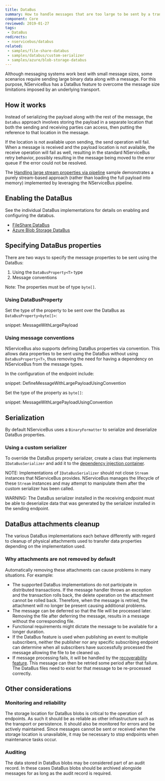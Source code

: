 ```yaml
---
title: DataBus
summary: How to handle messages that are too large to be sent by a transport natively
component: Core
reviewed: 2019-01-27
tags:
 - DataBus
redirects:
 - nservicebus/databus
related:
 - samples/file-share-databus
 - samples/databus/custom-serializer
 - samples/azure/blob-storage-databus
---
```


Although messaging systems work best with small message sizes, some scenarios require sending large binary data along with a message. For this purpose, NServiceBus has a DataBus feature to overcome the message size limitations imposed by an underlying transport.


## How it works

Instead of serializing the payload along with the rest of the message, the `DataBus` approach involves storing the payload in a separate location that both the sending and receiving parties can access, then putting the reference to that location in the message.

If the location is not available upon sending, the send operation will fail. When a message is received and the payload location is not available, the receive operation will fail as well, resulting in the standard NServiceBus retry behavior, possibly resulting in the message being moved to the error queue if the error could not be resolved.

The [Handling large stream properties via pipeline](/samples/pipeline/stream-properties/) sample demonstrates a purely stream-based approach (rather than loading the full payload into memory) implemented by leveraging the NServiceBus pipeline. 


## Enabling the DataBus

See the individual DataBus implementations for details on enabling and configuring the databus.

 * [FileShare DataBus](file-share.md)
 * [Azure Blob Storage DataBus](azure-blob-storage.md)


## Specifying DataBus properties

There are two ways to specify the message properties to be sent using the DataBus:

 1. Using the `DataBusProperty<T>` type
 1. Message conventions

Note: The properties must be of type `byte[]`.


### Using DataBusProperty<T>

Set the type of the property to be sent over the DataBus as `DataBusProperty<byte[]>`: 

snippet: MessageWithLargePayload


### Using message conventions

NServiceBus also supports defining DataBus properties via convention. This allows data properties to be sent using the DataBus without using `DataBusProperty<T>`, thus removing the need for having a dependency on NServiceBus from the message types.

In the configuration of the endpoint include:

snippet: DefineMessageWithLargePayloadUsingConvention

Set the type of the property as `byte[]`:

snippet: MessageWithLargePayloadUsingConvention


## Serialization

By default NServiceBus uses a `BinaryFormatter` to serialize and deserialize DataBus properties.


### Using a custom serializer

To override the DataBus property serializer, create a class that implements `IDataBusSerializer` and add it to the [dependency injection container](/nservicebus/dependency-injection/).

NOTE: Implementations of `IDataBusSerializer` should not close `Stream` instances that NServiceBus provides. NServiceBus manages the lifecycle of these `Stream` instances and may attempt to manipulate them after the custom serializer has been called.

WARNING: The DataBus serializer installed in the receiving endpoint must be able to deserialize data that was generated by the serializer installed in the sending endpoint.


## DataBus attachments cleanup

The various DataBus implementations each behave differently with regard to cleanup of physical attachments used to transfer data properties depending on the implementation used.


### Why attachments are not removed by default

Automatically removing these attachments can cause problems in many situations. For example:

 * The supported DataBus implementations do not participate in distributed transactions. If the message handler throws an exception and the transaction rolls back, the delete operation on the attachment cannot be rolled back. Therefore, when the message is retried, the attachment will no longer be present causing additional problems.
 * The message can be deferred so that the file will be processed later. Removing the file after deferring the message, results in a message without the corresponding file.
 * Functional requirements might dictate the message to be available for a longer duration.
 * If the DataBus feature is used when publishing an event to multiple subscribers, neither the publisher nor any specific subscribing endpoint can determine when all subscribers have successfully processed the message allowing the file to be cleaned up.
 * If message processing fails, it will be handled by the [recoverability feature](/nservicebus/recoverability/). This message can then be retried some period after that failure. The DataBus files need to exist for that message to be re-processed correctly.


## Other considerations


### Monitoring and reliability

The storage location for DataBus blobs is critical to the operation of endpoints. As such it should be as reliable as other infrastructure such as the transport or persistence. It should also be monitored for errors and be actively maintained. Since messages cannot be sent or received when the storage location is unavailable, it may be necessary to stop endpoints when maintenance tasks occur.


### Auditing

The data stored in DataBus blobs may be considered part of an audit record. In these cases DataBus blobs should be archived alongside messages for as long as the audit record is required. 
